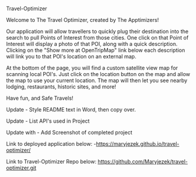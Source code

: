 Travel-Optimizer

Welcome to The Travel Optimizer, created by The Apptimizers!

Our application will allow travellers to quickly plug their destination into the search 
to pull Points of Interest from those cities. One click on that Point of Interest will 
display a photo of that POI, along with a quick description. Clicking on the "Show more 
at OpenTripMap" link below each description will link you to that POI's location on an
external map.

At the bottom of the page, you will find a custom satellite view map for scanning local
POI's. Just click on the location button on the map and allow the map to use your current
location. The map will then let you see nearby lodging, restaurants, historic sites, and more!

Have fun, and Safe Travels!

Update - Style README text in Word, then copy over.

Update - List API's used in Project

Update with - Add Screenshot of completed project 


Link to deployed application below:
-https://maryjezek.github.io/travel-optimizer/

Link to Travel-Optimizer Repo below:
https://github.com/Maryjezek/travel-optimizer.git
